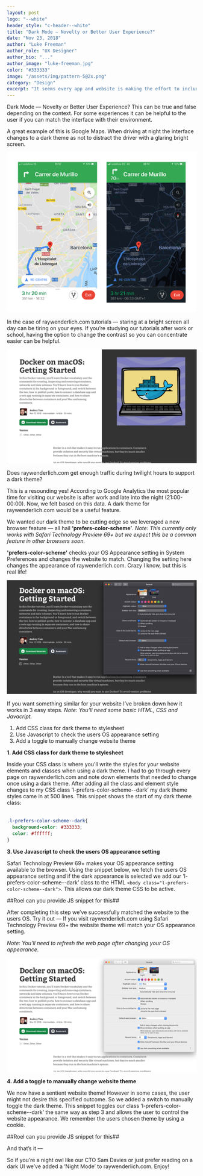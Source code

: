```yaml
---
layout: post
logo: "--white"
header_style: "c-header--white"
title: "Dark Mode — Novelty or Better User Experience?"
date: "Nov 23, 2018"
author: "Luke Freeman"
author_role: "UX Designer"
author_bio: "..."
author_image: "luke-freeman.jpg"
color: "#333333"
image: "/assets/img/pattern-5@2x.png"
category: "Design"
excerpt: "It seems every app and website is making the effort to include a dark mode recently. Is this just a novelty or a feature founded in better usability?"
---
```


Dark Mode — Novelty or Better User Experience? This can be true and false depending on the context. For some experiences it can be helpful to the user if you can match the interface with their environment.

A great example of this is Google Maps. When driving at night the interface changes to a dark theme as not to distract the driver with a glaring bright screen.

![](assets/img/2018-12-06/google-maps-night-node@2x.png)

In the case of raywenderlich.com tutorials — staring at a bright screen all day can be tiring on your eyes. If you’re studying our tutorials after work or school, having the option to change the contrast so you can concentrate easier can be helpful.

![](assets/img/2018-12-06/raywenderlich-choose-theme@2x.png)

Does raywenderlich.com get enough traffic during twilight hours to support a dark theme?

This is a resounding yes! According to Google Analytics the most popular time for visiting our website is after work and late into the night (21:00-00:00). Now, we felt based on this data. A dark theme for raywenderlich.com would be a useful feature.

We wanted our dark theme to be cutting edge so we leveraged a new browser feature — all hail **‘prefers-color-scheme’**. _Note: This currently only works with Safari Technology Preview 69+ but we expect this be a common feature in other browsers soon._

**'prefers-color-scheme'** checks your OS Appearance setting in System Preferences and changes the website to match. Changing the setting here changes the appearance of raywenderlich.com. Crazy I know, but this is real life!

![](assets/img/2018-12-06/raywenderlich-dark-theme@2x.png)

If you want something similar for your website I’ve broken down how it works in 3 easy steps. _Note: You'll need some basic HTML, CSS and Javacript._

1. Add CSS class for dark theme to stylesheet
2. Use Javascript to check the users OS appearance setting
3. Add a toggle to manually change website theme

**1. Add CSS class for dark theme to stylesheet**

Inside your CSS class is where you’ll write the styles for your website elements and classes when using a dark theme. I had to go through every page on raywenderlich.com and note down elements that needed to change once using a dark theme. After adding all the class and element style changes to my CSS class ‘l-prefers-color-scheme--dark’ my dark theme styles came in at 500 lines. This snippet shows the start of my dark theme class:


```css

.l-prefers-color-scheme--dark{
  background-color: #333333;
  color: #ffffff;
}

```


**3.  Use Javascript to check the users OS appearance setting**

Safari Technology Preview 69+ makes your OS appearance setting available to the browser. Using the snippet below, we fetch the users OS appearance setting and if the dark appearance is selected we add our ‘l-prefers-color-scheme--dark’ class to the HTML ```<body class="l-prefers-color-scheme--dark">```. This allows our dark theme CSS to be active.

##Roel can you provide JS snippet for this##

After completing this step we’ve successfully matched the website to the users OS. Try it out — If you visit raywenderlich.com using Safari Technology Preview 69+ the website theme will match your OS appearance setting. 

_Note: You'll need to refresh the web page after changing your OS appearance._

![](assets/img/2018-12-06/raywenderlich-light-theme@2x.png)


**4.  Add a toggle to manually change website theme**

We now have a sentient website theme! However in some cases, the user might not desire this specified outcome. So we added a switch to manually toggle the dark theme. This snippet toggles our class ‘l-prefers-color-scheme--dark’  the same way as step 3 and allows the user to control the website appearance. We remember the users chosen theme by using a cookie.

##Roel can you provide JS snippet for this##


And that’s it —

So if you’re a night owl like our CTO Sam Davies or just prefer reading on a dark UI we’ve added a ‘Night Mode’ to raywenderlich.com. Enjoy!




